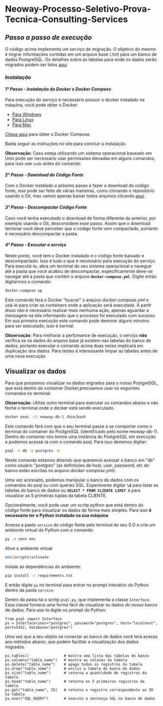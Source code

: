 # Neoway-Processo-Seletivo-Prova-Tecnica-Consulting-Services
## _Passo a passo de execução_
O código acima implementa um serviço de migração. O objetivo do mesmo é migrar informações contidas em um arquivo base (.txt) para um banco de dados PostgreSQL. Os detalhes sobre as tabelas para onde os dados serão migrados podem ser lidos [aqui](https://github.com/gahvs/Neoway-Processo-Seletivo-Prova-Tecnica-Consulting-Services/blob/main/Estrutura-Relacional.pdf)

### _Instalação_

#### _1° Passo - Instalação do Docker e Docker Compose_

Para execução do serviço é necessário possuir o docker instalado na máquina, você pode obter o Docker: 
- [Para Windows](https://docs.docker.com/desktop/windows/install/)
- [Para Linux](https://docs.docker.com/engine/install/ubuntu/)
- [Para Mac](https://docs.docker.com/desktop/mac/install/)

[Clique aqui](https://docs.docker.com/compose/install/) para obter o Docker Compose.

Basta seguir as instruções no site para concluir a instalação.

**Observação**: Caso esteja utilizando um sistema operacional baseado em Unix pode ser necessário usar permissões elevadas em alguns comandos, para isso use `sudo` antes do comando.

#### _2° Passo - Download do Código Fonte_
Com o Docker instalado o próximo passo é fazer o download do código fonte, isso pode ser feito de várias maneiras, como clonando o repositório usando o Git, mas vamos apenas baixar todos arquivos clicando [aqui](https://github.com/gahvs/Neoway-Processo-Seletivo-Prova-Tecnica-Consulting-Services/archive/refs/heads/main.zip).

#### _3° Passo - Descompactar Código Fonte_
Caso você tenha executado o download de forma diferente da anterior, por exemplo usando o Git, desconsidere esse passo. 
Assim que o download terminar você deve perceber que o código fonte vem compactado, portanto é necessário descompactar a pasta.

#### _4° Passo - Executar o serviço_
Neste ponto, você tem o Docker instalado e o código fonte baixado e descompactado. Isso é tudo o que é necessário para execução do serviço. Para executá-lo, abra um terminal do seu sistema operacional e navegue até a pasta que você acabou de descompactar, especificamente deve-se navegar até a pasta que contém o arquivo **`docker-compose.yml`**.
Digite então digitarmos o comando:
```sh
docker-compose up
```
Este comando fará o Docker "buscar" o arquivo _docker-compose.yml_ e usá-lo para criar os containers onde a aplicação será executada. A partir disso não é necessário realizar mais nenhuma ação, apenas aguardar a mensagem na tela informando que o processo foi executado com sucesso.
Em sua primeira execução este comando pode demorar alguns minutos para ser executado, isso é normal.

**Observação**: Para melhorar a perfomance de execução, o serviço **não** verifica se os dados do arquivo base já existem nas tabelas do banco de dados, portanto executar o comando acima duas vezes implicará em duplicação dos dados. Para testes é interessante limpar as tabelas antes de uma nova execução.
## Visualizar os dados
Para que possamos visualizar os dados migrados para o nosso PostgreSQL, que está dentro do container Docker,precisamos usar os seguintes comandos no terminal:


**Observação**: Utilize outro terminal para executar os comandos abaixo e não feche o terminal onde o docker está sendo executado.
```sh
docker exec -it neoway-db-1 /bin/bash
```
Este comando fará com que o seu terminal passe a se comportar como o terminal do container do PostgreSQL (identificado pelo nome neoway-db-1). Dentro do container nós temos uma instância do PostgreSQL em execução e podemos acessá-la com o comando psql. Para isso devemos digitar:
```sh
psql -h db -U postgres -W
```
Neste comando estamos dizendo que queremos acessar o banco em "db" como usuário "postgres" (as definições de host, user, password, etc do banco estão escritas no arquivo _docker-compose.yml_).

Uma vez acessado, podemos manipular o banco de dados com os comandos do psql ou com queries SQL. Experimente digitar **`\d`** para listar as tabelas do banco de dados ou **`SELECT * FROM CLIENTE LIMIT 5`** para visualizar as 5 primeiras tuplas da tabela CLIENTE.

Opcionalmente, você pode usar um scritp python que está dentro do código fonte para visualizar os dados de forma mais simples. Para isso **é necessário ter o Python instalado na sua máquina**

Acesse a pasta `service` do código fonte pelo terminal do seu S.O e crie um ambiente virtual do Python com o comando:
```sh
py -m venv env
```
Ative o ambiente virtual
```sh
env\Scripts\activate
```
Instale as dependências do ambiente:
```sh
pip install -r requirements.txt
```
E então digite `py` no terminal para entrar no prompt interativo do Python dentro da pasta `service`.

Dentro da pasta há o scritp `psql.py`, que implementa a classe `Interface`. Essa classe fornece uma forma fácil de visualizar os dados do nosso banco de dados.
Para usá-la digite no prompt do Python:

```
from psql import Interface
ps = Interface(user="postgres", password="postgres", host="localhost", port=5432, database="postgres")
```
Uma vez que a seu objeto se conectar ao banco de dados você terá acesso aos métodos abaixo, que podem facilitar a visualização dos dados migrados.

```
ps.tables()                # mostra uma lista das tabelas do banco
ps.columns("table_name")   # mostra as colunas da tabela
ps.delete("table_name")    # apaga todos os registros da tabela
ps.drop("table_name")      # exclui a tabela do banco de dados
ps.size("table_name")      # retorna a quantidade de registros da tabela
ps.head("table_name")      # retorna os 5 primeiros registros da tabela
ps.get("table_name", ID)   # retorna o registro correspondente ao ID na tabela
ps.exec("SQL_QUERY")       # executa a sentença SQL no banco de dados
```